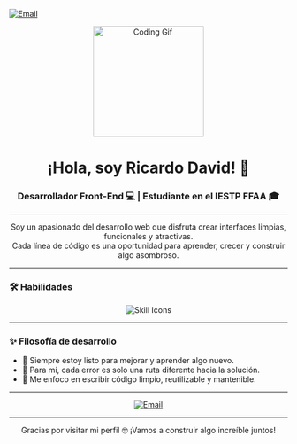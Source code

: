 
[![Email](https://img.shields.io/badge/Gmail-D14836?logo=gmail&logoColor=white)](mailto:pomabamba2001@gmail.com)

<p align="center">
  <img src="https://media.giphy.com/media/qgQUggAC3Pfv687qPC/giphy.gif" width="200" alt="Coding Gif" />
</p>

<h1 align="center">¡Hola, soy Ricardo David! 👋</h1>

<h3 align="center">Desarrollador Front-End 💻 | Estudiante en el IESTP FFAA 🎓</h3>

---

<p align="center">
  Soy un apasionado del desarrollo web que disfruta crear interfaces limpias, funcionales y atractivas.<br>
  Cada línea de código es una oportunidad para aprender, crecer y construir algo asombroso.
</p>

---

### 🛠️ Habilidades

<p align="center">
  <img src="https://skillicons.dev/icons?i=html,css,laravel,mysql,php,flutter,js,git,github,figma,vscode" alt="Skill Icons" />
</p>

---

### ✨ Filosofía de desarrollo

- 🚀 Siempre estoy listo para mejorar y aprender algo nuevo.
- 🤝 Para mí, cada error es solo una ruta diferente hacia la solución.
- 🎯 Me enfoco en escribir código limpio, reutilizable y mantenible.

---
<p align="center">
  <a href="mailto:pomabamba2001@gmail.com">
    <img src="https://img.shields.io/badge/Gmail-D14836?logo=gmail&logoColor=white" alt="Email"/>
  </a>
</p>

---

<p align="center">
  Gracias por visitar mi perfil 🤓 ¡Vamos a construir algo increíble juntos!
</p>
